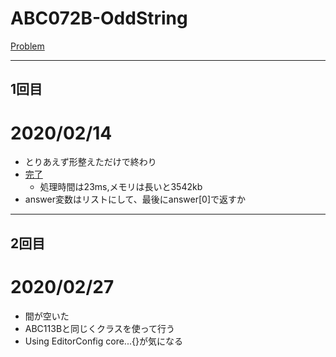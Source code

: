 # ABC072B-OddString

[Problem](https://atcoder.jp/contests/abc072/tasks/abc072_b)

---
## 1回目
# 2020/02/14
* とりあえず形整えただけで終わり
* [完了](https://atcoder.jp/contests/abc072/submissions/10125618)
    * 処理時間は23ms,メモリは長いと3542kb
* answer変数はリストにして、最後にanswer[0]で返すか
---
## 2回目
# 2020/02/27
* 間が空いた
* ABC113Bと同じくクラスを使って行う
* Using EditorConfig core...{}が気になる